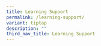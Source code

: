 ```yaml
---
title: Learning Support
permalink: /learning-support/
variant: tiptap
description: ""
third_nav_title: Learning Support
---
```

<p></p>